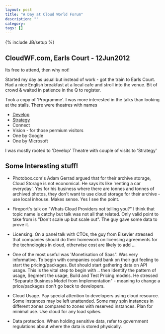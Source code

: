 ```yaml
---
layout: post
title: "A Day at Cloud World Forum"
description: ""
category: 
tags: []
---
```

{% include JB/setup %}

## CloudWF.com, Earls Court - 12Jun2012

Its free to attend, then why not!

Started my day as usual but instead of work - got the train to Earls Court. Had a nice English breakfast at a local cafe and stroll into the venue. Bit of crowd & waited in patience in the Q to register.


Took a copy of 'Programme'. I was more interested in the talks than looking at the stalls. There were theatres with names

- [Develop](http://www.cloudwf.com/conference/seminar-agendas.html#develop)
- [Strategy](http://www.cloudwf.com/conference/seminar-agendas.html#strategy)
- Connect 
- Vision - for those permium visitors
- One by Google
- One by Microsoft

I was mostly rooted to 'Develop' Theatre with couple of visits to 'Strategy'



## Some Interesting stuff!

- Photobox.com's Adam Gerrad argued that for their archive storage, Cloud Storage is not economical. He says its like 'renting a car everyday'. Yes for his business where there are tonnes and tonnes of archived photos, they don't want to use cloud storage for their archive - use local inhouse. Makes sense. Yes I see the point. 

- Fireport's talk on "Whats Cloud Providers not telling you?" I think that topic name is catchy but talk was not all that related. Only valid point to take from is "Don't scale up but scale out". The guy gave some data to prove it.

- Licensing. On a panel talk with CTOs, the guy from Elsevier stressed that companies should do their homework on licensing agreements for the technologies in cloud, otherwise cost are likely to add ...

- One of the most useful was 'Monetisation of Saas". Was very informative. To begin with companies could bank on their gut feeling to start the pricing/packages. But should start gathering data on API usage. This is the vital step to begin with .. then Identify the pattern of usage, Segment the usage, Build and Test Pricing models. He stressed "Separate Business Model from Implementation" - meaning to change a price/packages don't go back to developers. 

- Cloud Usage. Pay special attention to developers using cloud resource. Some instances may be left unattended. Some may spin instances in different zones compared to zones with reserved instances. Plan for minimal use. Use cloud for any load spikes.

- Data protection. When holding sensitive data, refer to government regulations about where the data is stored physically.


